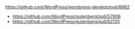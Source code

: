 https://github.com/WordPress/wordpress-develop/pull/6662

-   https://github.com/WordPress/gutenberg/pull/57908
-   https://github.com/WordPress/gutenberg/pull/62125
